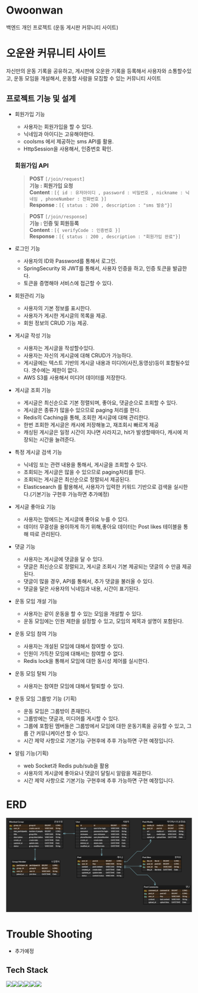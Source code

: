 # Owoonwan
백엔드 개인 프로젝트 (운동 게시판 커뮤니티 사이트)

#  오운완 커뮤니티 사이트


자신만의 운동 기록을 공유하고, 게시판에 오운완 기록을 등록해서 사용자와 소통할수있고, 
운동 모임을 개설해서, 운동할 사람을 모집할 수 있는 커뮤니티 사이트

## 프로젝트 기능 및 설계


- 회원가입 기능
  - 사용자는 회원가입을 할 수 있다.
  - 닉네임과 아이디는 고유해야한다.
  - coolsms 에서 제공하는 sms API를 활용.
  - HttpSession을 사용해서, 인증번호 확인.
  ### 회원가입 API
  > **POST**  `[/join/request]`<br>**기능 : 회원가입 요청**<br>
  > **Content** : 
  > `[{ id : 유저아이디 , password : 비밀번호 , nickname : 닉네임 , phoneNumber : 전화번호 }]`
  > <br>**Response** : `[{ status : 200 , description : "sms 발송"}]`

  > **POST**  `[/join/response]`<br>**기능 : 인증 및 회원등록**<br>
  > **Content** :
  > `[{ verifyCode : 인증번호 }]`
  > <br>**Response** : `[{ status : 200 , description : "회원가입 완료"}]`

- 로그인 기능
    - 사용자의 ID와 Password를 통해서 로그인.
    - SpringSecurity 와 JWT를 통해서, 사용자 인증을 하고, 인증 토큰을 발급한다.
    - 토큰을 증명해야 서비스에 접근할 수 있다.


- 회원관리 기능
    - 사용자의 기본 정보를 표시한다.
    - 사용자가 게시한 게시글의 목록을 제공.
    - 회원 정보의 CRUD 기능 제공.


- 게시글 작성 기능
    - 사용자는 게시글을 작성할수있다.
    - 사용자는 자신의 게시글에 대해 CRUD가 가능하다.
    - 게시글에는 텍스트 기반의 게시글 내용과 미디어(사진,동영상)등이 포함될수있다. 갯수에는 제한이 없다. 
    - AWS S3를 사용해서 미디어 데이터를 저장한다.


- 게시글 조회 기능
    - 게시글은 최신순으로 기본 정렬되며, 좋아요, 댓글순으로 조회할 수 있다.
    - 게시글은 종류가 많을수 있으므로 paging 처리를 한다.
    - Redis의 Caching을 통해, 조회한 게시글에 대해 관리한다.
    - 한번 조회한 게시글은 캐시에 저장해놓고, 재조회시 빠르게 제공
    - 캐싱된 게시글은 일정 시간이 지나면 사라지고, hit가 발생할때마다, 캐시에 저장되는 
  시간을 늘려준다.


- 특정 게시글 검색 기능
    - 닉네임 또는 관련 내용을 통해서, 게시글을 조회할 수 있다.
    - 조회되는 게시글은 많을 수 있으므로 paging처리를 한다.
    - 조회되는 게시글은 최신순으로 정렬되서 제공된다.
    - Elasticsearch 를 활용해서, 사용자가 입력한 키워드 기반으로 검색을 실시한다.(기본기능 구현후 가능하면 추가예정)


- 게시글 좋아요 기능
    - 사용자는 맘에드는 게시글에 좋아요 누를 수 있다.
    - 데이터 무결성을 용이하게 하기 위해,좋아요 데이터는 Post likes 테이블을 통해 따로 관리된다.


- 댓글 기능
    - 사용자는 게시글에 댓글을 달 수 있다.
    - 댓글은 최신순으로 정렬되고, 게시글 조회시 기본 제공되는 댓글의 수 만큼 제공된다.
    - 댓글이 많을 경우, API를 통해서, 추가 댓글을 불러올 수 있다.
    - 댓글을 달은 사용자의 닉네임과 내용, 시간이 표기된다.
    

- 운동 모임 개설 기능
  - 사용자는 같이 운동을 할 수 있는 모임을 개설할 수 있다.
  - 운동 모임에는 인원 제한을 설정할 수 있고, 모임의 제목과 설명이 포함된다.


- 운동 모임 참여 기능
  - 사용자는 개설된 모임에 대해서 참여할 수 있다.
  - 인원이 가득찬 모임에 대해서는 참여할 수 없다.
  - Redis lock을 통해서 모임에 대한 동시성 제어를 실시한다.


- 운동 모임 탈퇴 기능
  - 사용자는 참여한 모임에 대해서 탈퇴할 수 있다.


- 운동 모임 그룹방 기능 (기획)
  - 운동 모임은 그룹방이 존재한다.
  - 그룹방에는 댓글과, 미디어를 게시할 수 있다.
  - 그룹에 포함된 멤버들은 그룹방에서 모임에 대한 운동기록을 공유할 수 있고, 그룹 간 커뮤니케이션 할 수 있다.
  - 시간 제약 사항으로 기본기능 구현후에 추후 가능하면 구현 예정입니다.


- 알림 기능(기획)
    - web Socket과 Redis pub/sub을 활용
    - 사용자의 게시글에 좋아요나 댓글이 달릴시 알람을 제공한다.
    - 시간 제약 사항으로 기본기능 구현후에 추후 가능하면 구현 예정입니다.

# ERD

![ER diagram](image/OwoonwanERD.png)

# Trouble Shooting

- 추가예정

## Tech Stack

<img src="https://img.shields.io/badge/Spring-6DB33F?style=for-the-badge&logo=spring&logoColor=white"><img src="https://img.shields.io/badge/MySQL-4479A1?style=for-the-badge&logo=mysql&logoColor=white"><img src="https://img.shields.io/badge/Amazon%20S3-569A31?style=for-the-badge&logo=amazon-s3&logoColor=white"><img src="https://img.shields.io/badge/Git-F05032?style=for-the-badge&logo=git&logoColor=white"><img src="https://img.shields.io/badge/Redis-DC382D?style=for-the-badge&logo=redis&logoColor=white"><img src="https://img.shields.io/badge/Spring%20Security-6DB33F?style=for-the-badge&logo=spring-security&logoColor=white">

